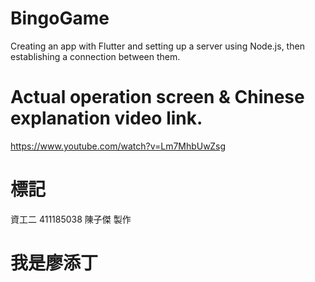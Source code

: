 # BingoGame
Creating an app with Flutter and setting up a server using Node.js, then establishing a connection between them.
# Actual operation screen & Chinese explanation video link.
https://www.youtube.com/watch?v=Lm7MhbUwZsg
# 標記
資工二 411185038 陳子傑 製作
# 我是廖添丁
